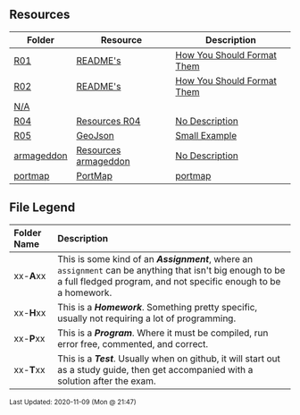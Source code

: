 ## Resources
| Folder | Resource | Description|
 | ------------|------------|------------|
 | [R01](https://github.com/rugbyprof/5443-Spatial-Data-Structures/tree/master/Resources/R01) | [ README's ](https://github.com/rugbyprof/5443-Spatial-Data-Structures/tree/master/Resources/R01) | [ How You Should Format Them](https://github.com/rugbyprof/5443-Spatial-Data-Structures/tree/master/Resources/R01) | [R01](https://github.com/rugbyprof/5443-Spatial-Data-Structures/tree/master/Resources/R01) | [ README's For Assignments](https://github.com/rugbyprof/5443-Spatial-Data-Structures/tree/master/Resources/R01) | [R01](https://github.com/rugbyprof/5443-Spatial-Data-Structures/tree/master/Resources/R01) | [ Common Errors](https://github.com/rugbyprof/5443-Spatial-Data-Structures/tree/master/Resources/R01) | [R01](https://github.com/rugbyprof/5443-Spatial-Data-Structures/tree/master/Resources/R01) | [ Example Assignment README](https://github.com/rugbyprof/5443-Spatial-Data-Structures/tree/master/Resources/R01) | [R01](https://github.com/rugbyprof/5443-Spatial-Data-Structures/tree/master/Resources/R01) | [ P02 ](https://github.com/rugbyprof/5443-Spatial-Data-Structures/tree/master/Resources/R01) | [ Bouncy Balls](https://github.com/rugbyprof/5443-Spatial-Data-Structures/tree/master/Resources/R01) | [R01](https://github.com/rugbyprof/5443-Spatial-Data-Structures/tree/master/Resources/R01) | [ Sally Smith](https://github.com/rugbyprof/5443-Spatial-Data-Structures/tree/master/Resources/R01) | [R01](https://github.com/rugbyprof/5443-Spatial-Data-Structures/tree/master/Resources/R01) | [ Description:](https://github.com/rugbyprof/5443-Spatial-Data-Structures/tree/master/Resources/R01) | [R01](https://github.com/rugbyprof/5443-Spatial-Data-Structures/tree/master/Resources/R01) | [ Files](https://github.com/rugbyprof/5443-Spatial-Data-Structures/tree/master/Resources/R01) | [R01](https://github.com/rugbyprof/5443-Spatial-Data-Structures/tree/master/Resources/R01) | [|      | File            | Description                                        |](https://github.com/rugbyprof/5443-Spatial-Data-Structures/tree/master/Resources/R01) | [R01](https://github.com/rugbyprof/5443-Spatial-Data-Structures/tree/master/Resources/R01) | [ Instructions](https://github.com/rugbyprof/5443-Spatial-Data-Structures/tree/master/Resources/R01) | [N/A](https://github.com/rugbyprof/5443-Spatial-Data-Structures/tree/master/Resources/R01) |
 | [R02](https://github.com/rugbyprof/5443-Spatial-Data-Structures/tree/master/Resources/R02) | [ README's ](https://github.com/rugbyprof/5443-Spatial-Data-Structures/tree/master/Resources/R02) | [ How You Should Format Them](https://github.com/rugbyprof/5443-Spatial-Data-Structures/tree/master/Resources/R02) | [R02](https://github.com/rugbyprof/5443-Spatial-Data-Structures/tree/master/Resources/R02) | [ GeoJson Format](https://github.com/rugbyprof/5443-Spatial-Data-Structures/tree/master/Resources/R02) | [N/A](https://github.com/rugbyprof/5443-Spatial-Data-Structures/tree/master/Resources/R02) |
 | [N/A](https://github.com/rugbyprof/5443-Spatial-Data-Structures/tree/master/Resources/N/A) |
 | [R04](https://github.com/rugbyprof/5443-Spatial-Data-Structures/tree/master/Resources/R04) | [ Resources R04 ](https://github.com/rugbyprof/5443-Spatial-Data-Structures/tree/master/Resources/R04) | [ No Description](https://github.com/rugbyprof/5443-Spatial-Data-Structures/tree/master/Resources/R04) | [N/A](https://github.com/rugbyprof/5443-Spatial-Data-Structures/tree/master/Resources/R04) |
 | [R05](https://github.com/rugbyprof/5443-Spatial-Data-Structures/tree/master/Resources/R05) | [ GeoJson ](https://github.com/rugbyprof/5443-Spatial-Data-Structures/tree/master/Resources/R05) | [ Small Example](https://github.com/rugbyprof/5443-Spatial-Data-Structures/tree/master/Resources/R05) | [N/A](https://github.com/rugbyprof/5443-Spatial-Data-Structures/tree/master/Resources/R05) |
 | [armageddon](https://github.com/rugbyprof/5443-Spatial-Data-Structures/tree/master/Resources/armageddon) | [ Resources armageddon ](https://github.com/rugbyprof/5443-Spatial-Data-Structures/tree/master/Resources/armageddon) | [ No Description](https://github.com/rugbyprof/5443-Spatial-Data-Structures/tree/master/Resources/armageddon) | [N/A](https://github.com/rugbyprof/5443-Spatial-Data-Structures/tree/master/Resources/armageddon) |
 | [portmap](https://github.com/rugbyprof/5443-Spatial-Data-Structures/tree/master/Resources/portmap) | [ PortMap](https://github.com/rugbyprof/5443-Spatial-Data-Structures/tree/master/Resources/portmap) | [portmap](https://github.com/rugbyprof/5443-Spatial-Data-Structures/tree/master/Resources/portmap) | [ What it does:](https://github.com/rugbyprof/5443-Spatial-Data-Structures/tree/master/Resources/portmap) | [portmap](https://github.com/rugbyprof/5443-Spatial-Data-Structures/tree/master/Resources/portmap) | [ Demo:](https://github.com/rugbyprof/5443-Spatial-Data-Structures/tree/master/Resources/portmap) | [portmap](https://github.com/rugbyprof/5443-Spatial-Data-Structures/tree/master/Resources/portmap) | [ Quick Preview:](https://github.com/rugbyprof/5443-Spatial-Data-Structures/tree/master/Resources/portmap) | [portmap](https://github.com/rugbyprof/5443-Spatial-Data-Structures/tree/master/Resources/portmap) | [ Layer Tree](https://github.com/rugbyprof/5443-Spatial-Data-Structures/tree/master/Resources/portmap) | [portmap](https://github.com/rugbyprof/5443-Spatial-Data-Structures/tree/master/Resources/portmap) | [ Identify](https://github.com/rugbyprof/5443-Spatial-Data-Structures/tree/master/Resources/portmap) | [portmap](https://github.com/rugbyprof/5443-Spatial-Data-Structures/tree/master/Resources/portmap) | [ Draw and Text](https://github.com/rugbyprof/5443-Spatial-Data-Structures/tree/master/Resources/portmap) | [portmap](https://github.com/rugbyprof/5443-Spatial-Data-Structures/tree/master/Resources/portmap) | [ Search JSON with autocomplete](https://github.com/rugbyprof/5443-Spatial-Data-Structures/tree/master/Resources/portmap) | [portmap](https://github.com/rugbyprof/5443-Spatial-Data-Structures/tree/master/Resources/portmap) | [ Client Side Printing](https://github.com/rugbyprof/5443-Spatial-Data-Structures/tree/master/Resources/portmap) | [portmap](https://github.com/rugbyprof/5443-Spatial-Data-Structures/tree/master/Resources/portmap) | [ Mobile View](https://github.com/rugbyprof/5443-Spatial-Data-Structures/tree/master/Resources/portmap) | [N/A](https://github.com/rugbyprof/5443-Spatial-Data-Structures/tree/master/Resources/portmap) |
 
    
## File Legend

| Folder Name | Description |
|:-----------|:-------------|
|xx-**A**xx | This is some kind of an ***Assignment***, where an `assignment` can be anything that isn't big enough to be a full fledged program, and not specific enough to be a homework. |
|xx-**H**xx | This is a ***Homework***. Something pretty specific, usually not requiring a lot of programming. |
|xx-**P**xx | This is a ***Program***. Where it must be compiled, run error free, commented, and correct. |
|xx-**T**xx | This is a ***Test***. Usually when on github, it will start out as a study guide, then get accompanied with a solution after the exam. |

    
<sup>Last Updated: 2020-11-09 (Mon @ 21:47)</sup>